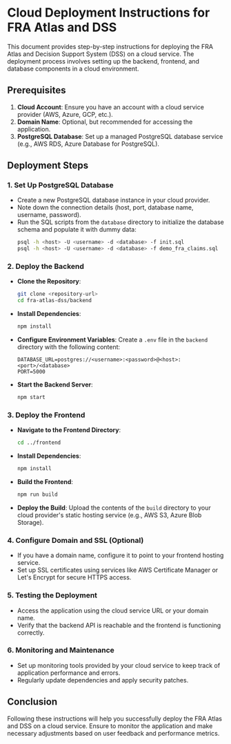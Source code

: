 # Cloud Deployment Instructions for FRA Atlas and DSS

This document provides step-by-step instructions for deploying the FRA Atlas and Decision Support System (DSS) on a cloud service. The deployment process involves setting up the backend, frontend, and database components in a cloud environment.

## Prerequisites

1. **Cloud Account**: Ensure you have an account with a cloud service provider (AWS, Azure, GCP, etc.).
2. **Domain Name**: Optional, but recommended for accessing the application.
3. **PostgreSQL Database**: Set up a managed PostgreSQL database service (e.g., AWS RDS, Azure Database for PostgreSQL).

## Deployment Steps

### 1. Set Up PostgreSQL Database

- Create a new PostgreSQL database instance in your cloud provider.
- Note down the connection details (host, port, database name, username, password).
- Run the SQL scripts from the `database` directory to initialize the database schema and populate it with dummy data:
  ```bash
  psql -h <host> -U <username> -d <database> -f init.sql
  psql -h <host> -U <username> -d <database> -f demo_fra_claims.sql
  ```

### 2. Deploy the Backend

- **Clone the Repository**:
  ```bash
  git clone <repository-url>
  cd fra-atlas-dss/backend
  ```

- **Install Dependencies**:
  ```bash
  npm install
  ```

- **Configure Environment Variables**:
  Create a `.env` file in the `backend` directory with the following content:
  ```
  DATABASE_URL=postgres://<username>:<password>@<host>:<port>/<database>
  PORT=5000
  ```

- **Start the Backend Server**:
  ```bash
  npm start
  ```

### 3. Deploy the Frontend

- **Navigate to the Frontend Directory**:
  ```bash
  cd ../frontend
  ```

- **Install Dependencies**:
  ```bash
  npm install
  ```

- **Build the Frontend**:
  ```bash
  npm run build
  ```

- **Deploy the Build**:
  Upload the contents of the `build` directory to your cloud provider's static hosting service (e.g., AWS S3, Azure Blob Storage).

### 4. Configure Domain and SSL (Optional)

- If you have a domain name, configure it to point to your frontend hosting service.
- Set up SSL certificates using services like AWS Certificate Manager or Let's Encrypt for secure HTTPS access.

### 5. Testing the Deployment

- Access the application using the cloud service URL or your domain name.
- Verify that the backend API is reachable and the frontend is functioning correctly.

### 6. Monitoring and Maintenance

- Set up monitoring tools provided by your cloud service to keep track of application performance and errors.
- Regularly update dependencies and apply security patches.

## Conclusion

Following these instructions will help you successfully deploy the FRA Atlas and DSS on a cloud service. Ensure to monitor the application and make necessary adjustments based on user feedback and performance metrics.